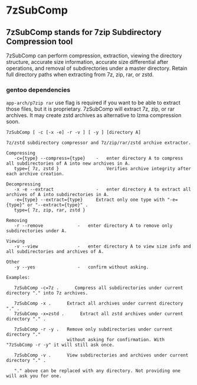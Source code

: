 # 7zSubComp

## 7zSubComp stands for 7zip Subdirectory Compression tool

7zSubComp can perform compression, extraction, viewing the directory structure, accurate size information, accurate size differential after operations, and removal of subdirectories under a master directory. Retain full directory paths when extracting from 7z, zip, rar, or zstd.

### gentoo dependencies
```app-arch/p7zip rar``` use flag is required if you want to be able to extract those files, but it is proprietary.
7zSubComp will extract 7z, zip, or rar archives. It may create zstd archives as alternative to lzma compression soon.

```
7zSubComp [ -c [-x -e] -r -v ] [ -y ] [directory A]

7z/zstd subdirectory compressor and 7z/zip/rar/zstd archive extractor.

Compressing
   -c={type} --compress={type}    -   enter directory A to compress all subdirectories of A into new archives in A.
   type={ 7z, zstd }                  Verifies archive integrity after each archive creation.

Decompressing
   -x -e --extract                -   enter directory A to extract all archives of A into subdirectories in A.
   -e={type} --extract={type}     Extract only one type with "-e={type}" or "--extract={type}" .
   type={ 7z, zip, rar, zstd }

Removing
   -r --remove             -   enter directory A to remove only subdirectories under A.

Viewing
   -v --view               -   enter directory A to view size info and all subdirectories and archives of A.

Other
   -y --yes                -   confirm without asking.

Examples:

   7zSubComp -c=7z .      Compress all subdirectories under current directory "." into 7z archives.

   7zSubComp -x .      Extract all archives under current directory "." .
   7zSubComp -x=zstd .      Extract all zstd archives under current directory "." .

   7zSubComp -r -y .   Remove only subdirectories under current directory "."
                       without asking for confirmation. With "7zSubComp -r -y" it will still ask once.

   7zSubComp -v .      View subdirectories and archives under current directory "." .

   "." above can be replaced with any directory. Not providing one will ask you for one.

```
